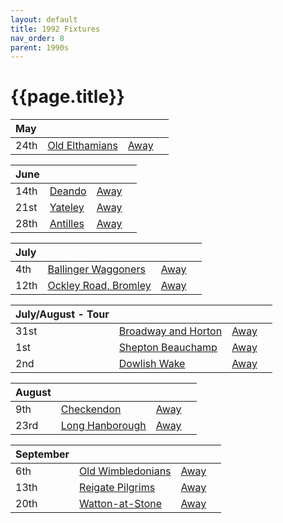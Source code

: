 ```yaml
---
layout: default
title: 1992 Fixtures
nav_order: 8
parent: 1990s
---
```


# {{page.title}}

| May |  |  |  |
|:---|:---|:---|:---|
| 24th | [Old Elthamians](old-elthamians) | [Away](https://goo.gl/maps/FQbBNZQTFggEmhfv9) |

| June |  |  |  |
|:---|:---|:---|:---|
| 14th | [Deando](deando) | [Away](https://goo.gl/maps/uvrsPR8UyUAgQpNMA) |
| 21st | [Yateley](yateley) | [Away](https://goo.gl/maps/bhbf5cuLVrB5hXne8) |
| 28th | [Antilles](antilles) | [Away](https://goo.gl/maps/RjBA5EtiWW3gXe3z9) |

| July |  |  |  |
|:---|:---|:---|:---|
| 4th | [Ballinger Waggoners](ballinger-waggoners) | [Away](https://goo.gl/maps/wvVwTSGVsLV3zrDX8) |
| 12th | [Ockley Road, Bromley](ockley-road-bromley) | [Away](https://goo.gl/maps/1BNQV3hL4Q5rZ2k27) |

| July/August - Tour |  |  |  |
|:---|:---|:---|:---|
| 31st | [Broadway and Horton](broadway-and-horton) | [Away](https://goo.gl/maps/orv3RETHUX95dBWv7) |
| 1st | [Shepton Beauchamp](shepton-beauchamp) | [Away](https://goo.gl/maps/U9dz6eSd2xoKyCbLA) |
| 2nd | [Dowlish Wake](dowlish-wake) | [Away](https://goo.gl/maps/b8LCqQEPKGkiWa7f6) |

| August |  |  |  |
|:---|:---|:---|:---|
| 9th | [Checkendon](checkendon) | [Away](https://goo.gl/maps/K3d3vM6qD7qv9Y1S7) |
| 23rd | [Long Hanborough](long-hanborough) | [Away](https://goo.gl/maps/6LxZBbPRzeLCtiJR7) |

| September |  |  |  |
|:---|:---|:---|:---|
| 6th | [Old Wimbledonians](old-wimbledonians) | [Away](https://goo.gl/maps/Uf2a5wFN68iZKSE57) |
| 13th | [Reigate Pilgrims](reigate-pilgrims) | [Away](https://goo.gl/maps/z54KDhWLtQreY6xy9) |
| 20th | [Watton-at-Stone](watton-at-stone) | [Away](https://goo.gl/maps/JPBQawMsjLgYtVHk9) |